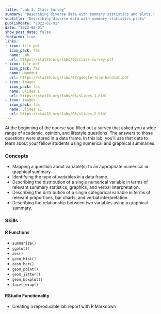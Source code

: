 ```yaml
---
title: "Lab 3: Class Survey"
summary: "Describing diverse data with summary statistics and plots."
subtitle: "Describing diverse data with summary statistics plots"
publishdate: "2022-02-01"
date: "2022-02-01"
show_post_date: false
featured: true
links:
- icon: file-pdf
  icon_pack: fas
  name: Lab
  url: https://stat20.org/labs/03/class-survey.pdf
- icon: file-pdf
  icon_pack: fas
  name: Handout
  url: https://stat20.org/labs/03/google-form-handout.pdf
- icon: images
  icon_pack: fas
  name: Slides I
  url: https://stat20.org/labs/03/slides-1.html
- icon: images
  icon_pack: fas
  name: Slides II
  url: https://stat20.org/labs/03/slides-2.html
---
```


At the beginning of the course you filled out a survey that asked you a wide range of academic, opinion, and lifestyle questions. The answers to those questions were stored in a data frame. In this lab, you'll use that data to learn about your fellow students using numerical and graphical summaries.


### Concepts
- Mapping a question about variable(s) to an appropriate numerical or graphical summary.
- Identifying the type of variables in a data frame.
- Describing the distribution of a single numerical variable in terms of relevant summary statistics, graphics, and verbal interpretation.
- Describing the distribution of a single categorical variable in terms of relevant proportions, bar charts, and verbal interpretation.
- Describing the relationship between two variables using a graphical summary.

### Skills

#### R Functions
- `summarize()`
- `ggplot()`
- `aes()`
- `geom_hist()`
- `geom_bar()`
- `geom_point()`
- `geom_jitter()`
- `geom_boxplot()`
- `facet_wrap()`

#### RStudio Functionality
- Creating a reproducible lab report with R Markdown